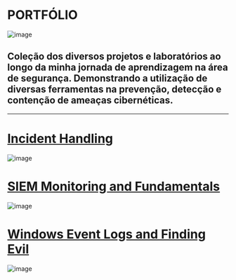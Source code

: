 # PORTFÓLIO

![image](https://github.com/user-attachments/assets/7f529f74-239c-4b89-a9c9-0ea3931439a8)


##    Coleção dos diversos projetos e laboratórios ao longo da minha jornada de aprendizagem na área de segurança. Demonstrando a utilização de diversas ferramentas na prevenção, detecção e contenção de ameaças cibernéticas.

------------------------------------------------------------------


# [Incident Handling](https://github.com/es-codes/CyberSecurity/blob/main/incident_handling_process/README.md)

![image](https://github.com/user-attachments/assets/9d21e2aa-d5d3-41f4-a92f-c679a3605c29)

# [SIEM Monitoring and Fundamentals](https://github.com/es-codes/CyberSecurity/tree/main/Security_Monitoring_%26_SIEM_Fundamentals)

![image](https://github.com/user-attachments/assets/ef973876-4e22-4f56-9c44-f6935e00f48b)

# [Windows Event Logs and Finding Evil](https://github.com/es-codes/CyberSecurity/tree/main/windows_event_logs_and_finding_evil)

![image](https://github.com/user-attachments/assets/1b19c408-b9bd-484b-81a1-b27e1cb7af70)


